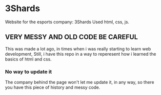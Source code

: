 # 3Shards
Website for the esports company: 3Shards 
Used html, css, js.

## VERY MESSY AND OLD CODE BE CAREFUL
This was made a lot ago, in times when i was really starting to learn web development,
Still, i have this repo in a way to reperesent how i learned the basics of html and css.

### No way to update it
The company behind the page won't let me update it, in any way, so there you have this piece of history and messy code.


